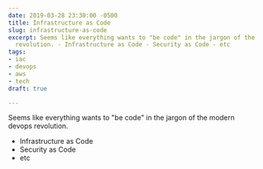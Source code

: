 ```yaml
---
date: 2019-03-28 23:30:00 -0500
title: Infrastructure as Code
slug: infrastructure-as-code
excerpt: Seems like everything wants to "be code" in the jargon of the modern devops
  revolution. - Infrastructure as Code - Security as Code - etc
tags:
- iac
- devops
- aws
- tech
draft: true

---
```

Seems like everything wants to "be code" in the jargon of the modern devops revolution.  
 - Infrastructure as Code  
 - Security as Code  
 - etc